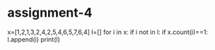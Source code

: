 # assignment-4
x=[1,2,1,3,2,4,2,5,4,6,5,7,6,4]
l=[]
for i in x:
    if i not in l:
        if x.count(i)==1:
            l.append(i)
print(l)
